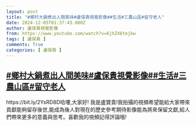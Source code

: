 ```yaml
---
layout: post
title: "#鄉村大鍋煮出人間美味#盧保貴視覺影像##生活#三農山區#留守老人"
date: 2024-12-05T01:37:43.000Z
author: 盧保貴視覺影像
from: https://www.youtube.com/watch?v=6jhZX6tejkw
tags: [ 盧保貴 ]
comments: True
categories: [ 盧保貴 ]
---
```

<!--1733362663000-->
[#鄉村大鍋煮出人間美味#盧保貴視覺影像##生活#三農山區#留守老人](https://www.youtube.com/watch?v=6jhZX6tejkw)
------

<div>
https://bit.ly/2YsRD8D哈嘍,大家好! 我是盧寶貴!我拍攝的視頻希望能給大家帶來貢獻能夠留存後世,能成為後人對現在的歷史參考期待影像能為將來保留文獻,給人們帶來更多的意義與思考。喜歡我的視頻記得評論哦!
</div>
